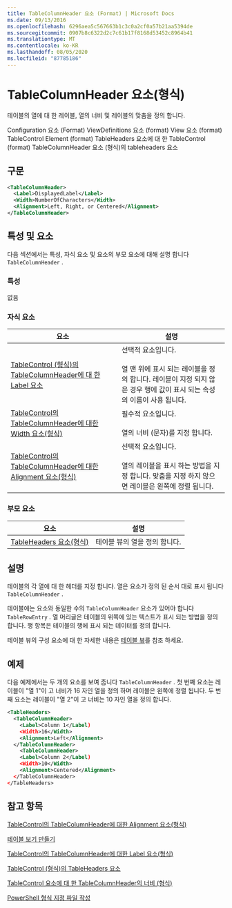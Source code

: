 ```yaml
---
title: TableColumnHeader 요소 (Format) | Microsoft Docs
ms.date: 09/13/2016
ms.openlocfilehash: 6296aea5c567663b1c3c0a2cf0a57b21aa5394de
ms.sourcegitcommit: 0907b8c6322d2c7c61b17f8168d53452c8964b41
ms.translationtype: MT
ms.contentlocale: ko-KR
ms.lasthandoff: 08/05/2020
ms.locfileid: "87785186"
---
```

# <a name="tablecolumnheader-element-format"></a>TableColumnHeader 요소(형식)

테이블의 열에 대 한 레이블, 열의 너비 및 레이블의 맞춤을 정의 합니다.

Configuration 요소 (Format) ViewDefinitions 요소 (format) View 요소 (format) TableControl Element (format) TableHeaders 요소에 대 한 TableControl (format) TableColumnHeader 요소 (형식)의 tableheaders 요소

## <a name="syntax"></a>구문

```xml
<TableColumnHeader>
  <Label>DisplayedLabel</Label>
  <Width>NumberOfCharacters</Width>
  <Alignment>Left, Right, or Centered</Alignment>
</TableColumnHeader>
```

## <a name="attributes-and-elements"></a>특성 및 요소

다음 섹션에서는 특성, 자식 요소 및 요소의 부모 요소에 대해 설명 합니다 `TableColumnHeader` .

### <a name="attributes"></a>특성

없음

### <a name="child-elements"></a>자식 요소

|요소|설명|
|-------------|-----------------|
|[TableControl (형식)의 TableColumnHeader에 대 한 Label 요소](./label-element-for-tablecolumnheader-for-tablecontrol-format.md)|선택적 요소입니다.<br /><br /> 열 맨 위에 표시 되는 레이블을 정의 합니다. 레이블이 지정 되지 않은 경우 행에 값이 표시 되는 속성의 이름이 사용 됩니다.|
|[TableControl의 TableColumnHeader에 대한 Width 요소(형식)](./width-element-for-tablecolumnheader-for-tablecontrol-format.md)|필수적 요소입니다.<br /><br /> 열의 너비 (문자)를 지정 합니다.|
|[TableControl의 TableColumnHeader에 대한 Alignment 요소(형식)](./alignment-element-for-tablecolumnheader-for-tablecontrol-format.md)|선택적 요소입니다.<br /><br /> 열의 레이블을 표시 하는 방법을 지정 합니다. 맞춤을 지정 하지 않으면 레이블은 왼쪽에 정렬 됩니다.|

### <a name="parent-elements"></a>부모 요소

|요소|설명|
|-------------|-----------------|
|[TableHeaders 요소(형식)](./tableheaders-element-format.md)|테이블 뷰의 열을 정의 합니다.|

## <a name="remarks"></a>설명

테이블의 각 열에 대 한 헤더를 지정 합니다. 열은 요소가 정의 된 순서 대로 표시 됩니다 `TableColumnHeader` .

테이블에는 요소와 동일한 수의 `TableColumnHeader` 요소가 있어야 합니다 `TableRowEntry` . 열 머리글은 테이블의 위쪽에 있는 텍스트가 표시 되는 방법을 정의 합니다. 행 항목은 테이블의 행에 표시 되는 데이터를 정의 합니다.

테이블 뷰의 구성 요소에 대 한 자세한 내용은 [테이블 뷰](./creating-a-table-view.md)를 참조 하세요.

## <a name="example"></a>예제

다음 예제에서는 두 개의 요소를 보여 줍니다 `TableColumnHeader` . 첫 번째 요소는 레이블이 "열 1"이 고 너비가 16 자인 열을 정의 하며 레이블은 왼쪽에 정렬 됩니다. 두 번째 요소는 레이블이 "열 2"이 고 너비는 10 자인 열을 정의 합니다.

```xml
<TableHeaders>
  <TableColumnHeader>
    <Label>Column 1</Label)
    <Width>16</Width>
    <Alignment>Left</Alignment>
  </TableColumnHeader>
    <TableColumnHeader>
    <Label>Column 2</Label)
    <Width>10</Width>
    <Alignment>Centered</Alignment>
  </TableColumnHeader>
</TableHeaders>
```

## <a name="see-also"></a>참고 항목

[TableControl의 TableColumnHeader에 대한 Alignment 요소(형식)](./alignment-element-for-tablecolumnheader-for-tablecontrol-format.md)

[테이블 보기 만들기](./creating-a-table-view.md)

[TableControl의 TableColumnHeader에 대한 Label 요소(형식)](./label-element-for-tablecolumnheader-for-tablecontrol-format.md)

[TableControl (형식)의 TableHeaders 요소](./tableheaders-element-format.md)

[TableControl 요소에 대 한 TableColumnHeader의 너비 (형식)](./width-element-for-tablecolumnheader-for-tablecontrol-format.md)

[PowerShell 형식 지정 파일 작성](./writing-a-powershell-formatting-file.md)
